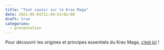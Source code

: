 ```yaml
---
title: "Tout savoir sur le Krav Maga"
date: 2021-05-01T11:49:51+02:00
draft: true
categories:
  - presentation
---
```


Pour découvrir les origines et principes essentiels du Krav Maga, [c’est ici](https://www.krav-maga.net/le-krav-maga/presentation/) !
